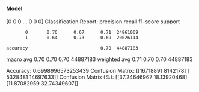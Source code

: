 #### Model
[0 0 0 ... 0 0 0]
Classification Report:
              precision    recall  f1-score   support

           0       0.76      0.67      0.71  24861069
           1       0.64      0.73      0.69  20026114

    accuracy                           0.70  44887183
   macro avg       0.70      0.70      0.70  44887183
weighted avg       0.71      0.70      0.70  44887183

Accuracy: 0.6998996573253439
Confusion Matrix:
[[16718891  8142178]
 [ 5328481 14697633]]
Confusion Matrix (%):
[[37.24646967 18.13920468]
 [11.87082959 32.74349607]]
